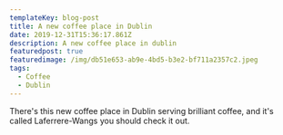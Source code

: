 ```yaml
---
templateKey: blog-post
title: A new coffee place in Dublin
date: 2019-12-31T15:36:17.861Z
description: A new coffee place in dublin
featuredpost: true
featuredimage: /img/db51e653-ab9e-4bd5-b3e2-bf711a2357c2.jpeg
tags:
  - Coffee
  - Dublin
---
```

There's this new coffee place in Dublin serving brilliant coffee, and it's called Laferrere-Wangs you should  check it out.
